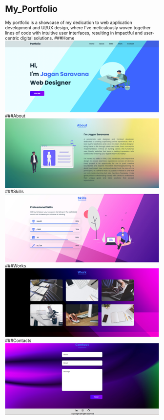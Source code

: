 # My_Portfolio
My portfolio is a showcase of my dedication to web application development and UI/UX design, where I've meticulously woven together lines of code with intuitive user interfaces, resulting in impactful and user-centric digital solutions.
###Home
![home](https://github.com/JaganSaravana07/My_Portfolio/blob/main/My%20Website/portfolio/Screenshots/home.png)
###About
![About](https://github.com/JaganSaravana07/My_Portfolio/blob/main/My%20Website/portfolio/Screenshots/about.png)
###Skills
![Skills](https://github.com/JaganSaravana07/My_Portfolio/blob/main/My%20Website/portfolio/Screenshots/skills.png)
###Works
![Works](https://github.com/JaganSaravana07/My_Portfolio/blob/main/My%20Website/portfolio/Screenshots/work.png)
###Contacts
![Contacts](https://github.com/JaganSaravana07/My_Portfolio/blob/main/My%20Website/portfolio/Screenshots/contact.png)
